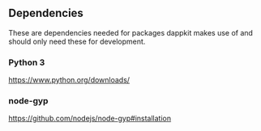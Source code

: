 ## Dependencies
These are dependencies needed for packages dappkit makes use of and should only need these for development.

### Python 3
https://www.python.org/downloads/

### node-gyp
https://github.com/nodejs/node-gyp#installation